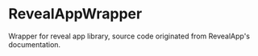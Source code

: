 # RevealAppWrapper
Wrapper for reveal app library, source code originated from RevealApp's documentation.
